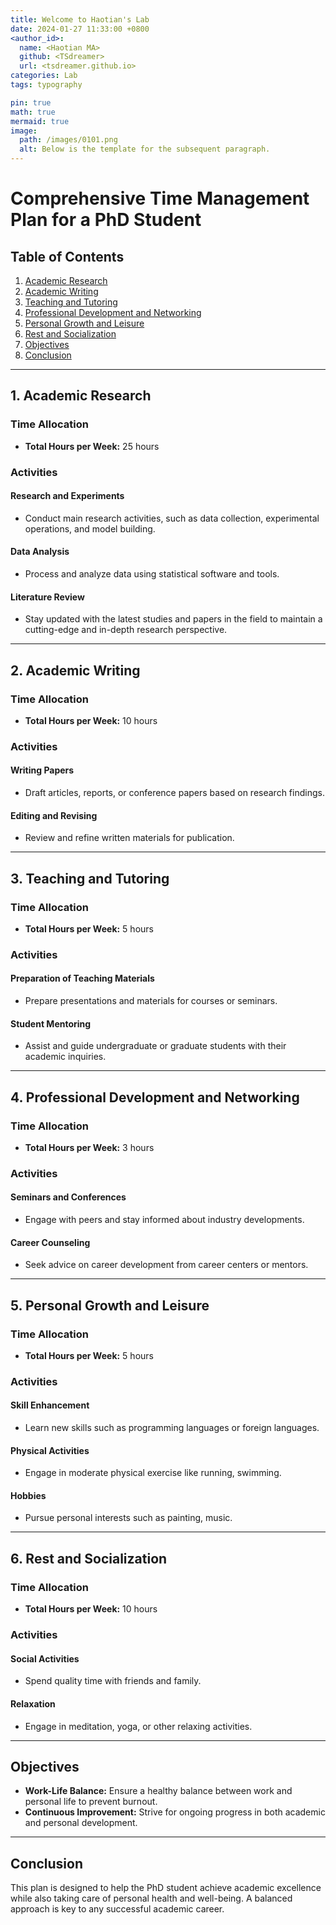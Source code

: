 ```yaml
---
title: Welcome to Haotian's Lab
date: 2024-01-27 11:33:00 +0800
<author_id>:
  name: <Haotian MA>
  github: <TSdreamer>
  url: <tsdreamer.github.io>
categories: Lab
tags: typography

pin: true
math: true
mermaid: true
image:
  path: /images/0101.png
  alt: Below is the template for the subsequent paragraph.
---
```


# Comprehensive Time Management Plan for a PhD Student

## Table of Contents
1. [Academic Research](#academic-research)
2. [Academic Writing](#academic-writing)
3. [Teaching and Tutoring](#teaching-and-tutoring)
4. [Professional Development and Networking](#professional-development-and-networking)
5. [Personal Growth and Leisure](#personal-growth-and-leisure)
6. [Rest and Socialization](#rest-and-socialization)
7. [Objectives](#objectives)
8. [Conclusion](#conclusion)

---

## <a name="academic-research"></a>1. Academic Research

### Time Allocation
- **Total Hours per Week:** 25 hours

### Activities
#### Research and Experiments
- Conduct main research activities, such as data collection, experimental operations, and model building.
#### Data Analysis
- Process and analyze data using statistical software and tools.
#### Literature Review
- Stay updated with the latest studies and papers in the field to maintain a cutting-edge and in-depth research perspective.

---

## <a name="academic-writing"></a>2. Academic Writing

### Time Allocation
- **Total Hours per Week:** 10 hours

### Activities
#### Writing Papers
- Draft articles, reports, or conference papers based on research findings.
#### Editing and Revising
- Review and refine written materials for publication.

---

## <a name="teaching-and-tutoring"></a>3. Teaching and Tutoring

### Time Allocation
- **Total Hours per Week:** 5 hours

### Activities
#### Preparation of Teaching Materials
- Prepare presentations and materials for courses or seminars.
#### Student Mentoring
- Assist and guide undergraduate or graduate students with their academic inquiries.

---

## <a name="professional-development-and-networking"></a>4. Professional Development and Networking

### Time Allocation
- **Total Hours per Week:** 3 hours

### Activities
#### Seminars and Conferences
- Engage with peers and stay informed about industry developments.
#### Career Counseling
- Seek advice on career development from career centers or mentors.

---

## <a name="personal-growth-and-leisure"></a>5. Personal Growth and Leisure

### Time Allocation
- **Total Hours per Week:** 5 hours

### Activities
#### Skill Enhancement
- Learn new skills such as programming languages or foreign languages.
#### Physical Activities
- Engage in moderate physical exercise like running, swimming.
#### Hobbies
- Pursue personal interests such as painting, music.

---

## <a name="rest-and-socialization"></a>6. Rest and Socialization

### Time Allocation
- **Total Hours per Week:** 10 hours

### Activities
#### Social Activities
- Spend quality time with friends and family.
#### Relaxation
- Engage in meditation, yoga, or other relaxing activities.

---

## <a name="objectives"></a>Objectives

- **Work-Life Balance:** Ensure a healthy balance between work and personal life to prevent burnout.
- **Continuous Improvement:** Strive for ongoing progress in both academic and personal development.

---

## <a name="conclusion"></a>Conclusion

This plan is designed to help the PhD student achieve academic excellence while also taking care of personal health and well-being. A balanced approach is key to any successful academic career.
